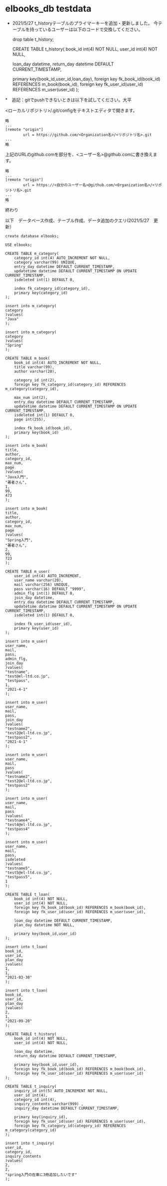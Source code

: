 # elbooks_db testdata

* 2021/5/27 t_historyテーブルのプライマーキーを追加・更新しました。
今テーブルを持っているユーザーは以下のコードで交換してください。

	drop table t_history;

	CREATE TABLE t_history( book_id int(4) NOT NULL, user_id int(4) NOT NULL,

	loan_day datetime,
	return_day datetime DEFAULT CURRENT_TIMESTAMP,

	primary key(book_id,user_id,loan_day),
	foreign key fk_book_id(book_id) REFERENCES m_book(book_id),
	foreign key fk_user_id(user_id) REFERENCES m_user(user_id)
	);


*　追記：gitでpushできないときは以下を試してください。大平

<ローカルリポジトリ>/.git/configをテキストエディタで開きます。

	略
	...
	[remote "origin"]
	        url = https://github.com/<Organization名>/<リポジトリ名>.git
	...
	略
上記のURLのgithub.comを部分を、<ユーザー名>@github.comに書き換えます。


	略
	...
	[remote "origin"]
	        url = https://<自分のユーザー名>@github.com/<Organization名>/<リポジトリ名>.git
	...
	略
終わり

以下　データベース作成、テーブル作成、データ追加のクエリ(2021/5/27　更新）

	create database elbooks;
	
	USE elbooks;

	CREATE TABLE m_category(
	    category_id int(4) AUTO_INCREMENT NOT NULL,
	    category varchar(99) UNIQUE,
	    entry_day datetime DEFAULT CURRENT_TIMESTAMP,
	    updatetime datetime DEFAULT CURRENT_TIMESTAMP ON UPDATE CURRENT_TIMESTAMP,
	    isdeleted int(1) DEFAULT 0,

	    index fk_category_id(category_id),
	    primary key(category_id)
	);

	insert into m_category(
	category
	)values(
	"Java"
	);

	insert into m_category(
	category
	)values(
	"Spring"
	);

	CREATE TABLE m_book(
	    book_id int(4) AUTO_INCREMENT NOT NULL,
	    title varchar(99),
	    author varchar(20),

	    category_id int(2),
	    foreign key fk_category_id(category_id) REFERENCES m_category(category_id),

	    max_num int(2),
	    entry_day datetime DEFAULT CURRENT_TIMESTAMP,
	    updatetime datetime DEFAULT CURRENT_TIMESTAMP ON UPDATE CURRENT_TIMESTAMP,
	    isdeleted int(1) DEFAULT 0,
	    page int(255),

	    index fk_book_id(book_id),
	    primary key(book_id)
	);

	insert into m_book(
	title,
	author,
	category_id,
	max_num,
	page
	)values(
	"Java入門",
	"著者さん",
	1,
	99,
	473
	);

	insert into m_book(
	title,
	author,
	category_id,
	max_num,
	page
	)values(
	"Spring入門",
	"著者さん",
	2,
	99,
	723
	);

	CREATE TABLE m_user(
	    user_id int(4) AUTO_INCREMENT,
	    user_name varchar(20),
	    mail varchar(256) UNIQUE,
	    pass varchar(16) DEFAULT "9999",
	    admin_flg int(1) DEFAULT 0,
	    join_day datetime,
	    entry_day datetime DEFAULT CURRENT_TIMESTAMP,
	    updatetime datetime DEFAULT CURRENT_TIMESTAMP ON UPDATE CURRENT_TIMESTAMP,
	    isdeleted int(1) DEFAULT 0,

	    index fk_user_id(user_id),
	    primary key(user_id)
	);

	insert into m_user(
	user_name,
	mail,
	pass,
	admin_flg,
	join_day
	)values(
	"testname",
	"test@el-ltd.co.jp",
	"testpass",
	1,
	"2021-4-1"
	);

	insert into m_user(
	user_name,
	mail,
	pass,
	join_day
	)values(
	"testname2",
	"test2@el-ltd.co.jp",
	"testpass2",
	"2021-4-1"
	);

	insert into m_user(
	user_name,
	mail,
	pass
	)values(
	"testname2",
	"test2@el-ltd.co.jp",
	"testpass2"
	);

	insert into m_user(
	user_name,
	mail,
	pass
	)values(
	"testname4",
	"test4@el-ltd.co.jp",
	"testpass4"
	);

	insert into m_user(
	user_name,
	mail,
	pass,
	isdeleted
	)values(
	"testname5",
	"test5@el-ltd.co.jp",
	"testpass5",
	1
	);

	CREATE TABLE t_loan(
	    book_id int(4) NOT NULL,
	    user_id int(4) NOT NULL,
	    foreign key fk_book_id(book_id) REFERENCES m_book(book_id),
	    foreign key fk_user_id(user_id) REFERENCES m_user(user_id),

	    loan_day datetime DEFAULT CURRENT_TIMESTAMP,
	    plan_day datetime NOT NULL,

	    primary key(book_id,user_id)
	);

	insert into t_loan(
	book_id,
	user_id,
	plan_day
	)values(
	1,
	1,
	"2021-03-30"
	);

	insert into t_loan(
	book_id,
	user_id,
	plan_day
	)values(
	2,
	1,
	"2021-09-20"
	);

	CREATE TABLE t_history(
	    book_id int(4) NOT NULL,
	    user_id int(4) NOT NULL,

	    loan_day datetime,
	    return_day datetime DEFAULT CURRENT_TIMESTAMP,

	    primary key(book_id,user_id),
	    foreign key fk_book_id(book_id) REFERENCES m_book(book_id),
	    foreign key fk_user_id(user_id) REFERENCES m_user(user_id)
	);

	CREATE TABLE t_inquiry(
	    inquiry_id int(5) AUTO_INCREMENT NOT NULL,
	    user_id int(4),
	    category_id int(4),
	    inquiry_contents varchar(999) ,
	    inquiry_day datetime DEFAULT CURRENT_TIMESTAMP,

	    primary key(inquiry_id),
	    foreign key fk_user_id(user_id) REFERENCES m_user(user_id),
	    foreign key fk_category_id(category_id) REFERENCES m_category(category_id)
	);

	insert into t_inquiry(
	user_id,
	category_id,
	inquiry_contents
	)values(
	2,
	2,
	"spring入門の在庫に3冊追加したいです"
	);
